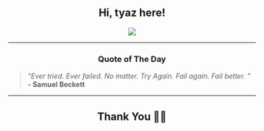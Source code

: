 <h2 align="center"> Hi, tyaz here!</h2>

<p align="center">
<a href="https://github.com/tyazx" alt="github streak"><img src="https://dvst-streak.herokuapp.com/?user=tyazx&theme=tokyonight&fire=DD472C"></a>
</p>

<hr>
<h3 align="center">Quote of The Day</h3>
<p align="center">
<blockquote>
<i>"Ever tried. Ever failed. No matter. Try Again. Fail again. Fail better. "</i>
<br>
<b>- Samuel Beckett</b>
</blockquote>
</p>


<hr>
<h2 align="center">Thank You 🙏🏼</h2>
